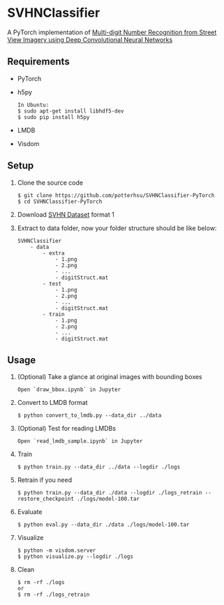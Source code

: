 # SVHNClassifier

A PyTorch implementation of [Multi-digit Number Recognition from Street View Imagery using Deep Convolutional Neural Networks](http://arxiv.org/pdf/1312.6082.pdf) 


## Requirements

* PyTorch
* h5py

    ```
    In Ubuntu:
    $ sudo apt-get install libhdf5-dev
    $ sudo pip install h5py
    ```

* LMDB
* Visdom

## Setup

1. Clone the source code

    ```
    $ git clone https://github.com/potterhsu/SVHNClassifier-PyTorch
    $ cd SVHNClassifier-PyTorch
    ```

2. Download [SVHN Dataset](http://ufldl.stanford.edu/housenumbers/) format 1

3. Extract to data folder, now your folder structure should be like below:
    ```
    SVHNClassifier
        - data
            - extra
                - 1.png 
                - 2.png
                - ...
                - digitStruct.mat
            - test
                - 1.png 
                - 2.png
                - ...
                - digitStruct.mat
            - train
                - 1.png 
                - 2.png
                - ...
                - digitStruct.mat
    ```


## Usage

1. (Optional) Take a glance at original images with bounding boxes

    ```
    Open `draw_bbox.ipynb` in Jupyter
    ```

1. Convert to LMDB format

    ```
    $ python convert_to_lmdb.py --data_dir ../data
    ```

1. (Optional) Test for reading LMDBs

    ```
    Open `read_lmdb_sample.ipynb` in Jupyter
    ```

1. Train

    ```
    $ python train.py --data_dir ../data --logdir ./logs
    ```

1. Retrain if you need

    ```
    $ python train.py --data_dir ./data --logdir ./logs_retrain --restore_checkpoint ./logs/model-100.tar
    ```

1. Evaluate

    ```
    $ python eval.py --data_dir ./data ./logs/model-100.tar
    ```

1. Visualize

    ```
    $ python -m visdom.server
    $ python visualize.py --logdir ./logs
    ```

1. Clean

    ```
    $ rm -rf ./logs
    or
    $ rm -rf ./logs_retrain
    ```
